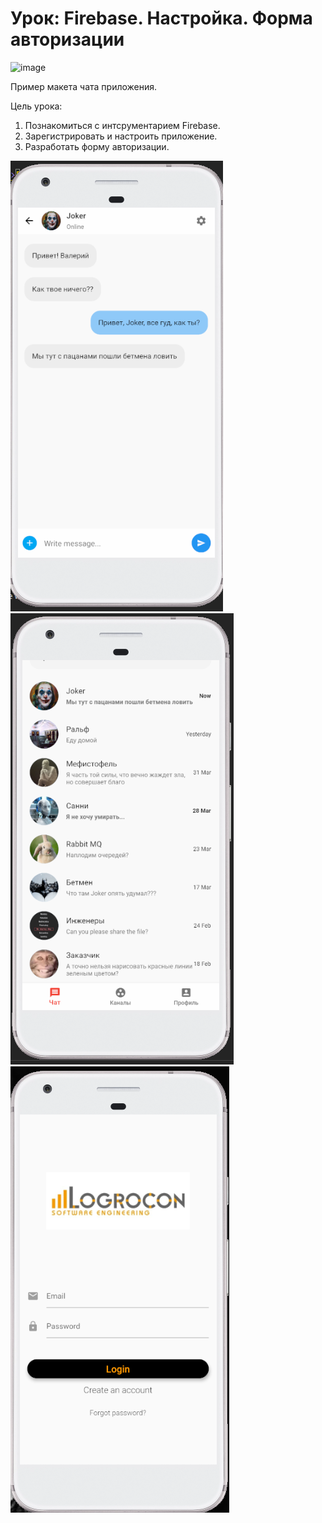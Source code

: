 #  Урок: Firebase. Настройка. Форма авторизации
![image](https://user-images.githubusercontent.com/46443310/124375285-2b10bb80-dcaa-11eb-93e4-d3fbab0e0895.png)

Пример макета чата приложения.

Цель урока:

1) Познакомиться с интсрументарием Firebase.
2) Зарегистрировать и настроить приложение.
3) Разработать форму авторизации.

![alt text](screenshots/Screenshot_2.png "Вот что должно получиться")
![alt text](screenshots/Screenshot_1.png "Вот что должно получиться")
![alt text](screenshots/login_In.png "Вот что должно получиться")




